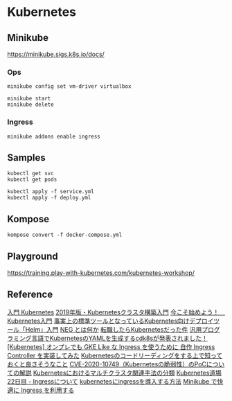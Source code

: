 # Kubernetes

## Minikube

<https://minikube.sigs.k8s.io/docs/>

### Ops

```bash=
minikube config set vm-driver virtualbox

minikube start
minikube delete
```

### Ingress

```bash=
minikube addons enable ingress
```

## Samples

```bash=
kubectl get svc
kubectl get pods
```


```bash=
kubectl apply -f service.yml
kubectl apply -f deploy.yml
```

## Kompose

```bash=
kompose convert -f docker-compose.yml
```

## Playground

<https://training.play-with-kubernetes.com/kubernetes-workshop/>

## Reference

[入門 Kubernetes](https://y-ohgi.com/introduction-kubernetes/)
[2019年版・Kubernetesクラスタ構築入門](https://knowledge.sakura.ad.jp/20955/)
[今こそ始めよう！　Kubernetes入門](https://thinkit.co.jp/series/7342)
[事実上の標準ツールとなっているKubernetes向けデプロイツール「Helm」入門](https://knowledge.sakura.ad.jp/23603/)
[NEG とは何か](https://medium.com/google-cloud-jp/neg-%E3%81%A8%E3%81%AF%E4%BD%95%E3%81%8B-cc1e2bbc979e)
[転職したらKubernetesだった件](https://qiita.com/yuanying/items/ceeeb7329a4fdc566546)
[汎用プログラミング言語でKubernetesのYAMLを生成するcdk8sが発表されました！](https://dev.classmethod.jp/articles/end-yaml-with-cdk8s/)
[[Kubernetes] オンプレでも GKE Like な Ingress を使うために 自作 Ingress Controller を実装してみた](https://cyberagent.ai/blog/pr/kubernetes/3758/)
[Kubernetesのコードリーディングをする上で知っておくと良さそうなこと](https://medium.com/@bells17/things-you-should-know-about-reading-kubernetes-codes-933b0ee6181d)
[CVE-2020-10749（Kubernetesの脆弱性）のPoCについての解説](https://knqyf263.hatenablog.com/entry/2020/06/19/063431)
[Kubernetesにおけるマルチクラスタ関連手法の分類](https://amsy810.hateblo.jp/entry/2020/06/17/090000)
[Kubernetes道場 22日目 - Ingressについて](https://cstoku.dev/posts/2018/k8sdojo-22/)
[kubernetesにingressを導入する方法](https://qiita.com/Hirata-Masato/items/8e6b4536b6f1b23c5270)
[Minikube で快適に Ingress を利用する](https://qiita.com/superbrothers/items/13d8ce012ef23e22cb74)

